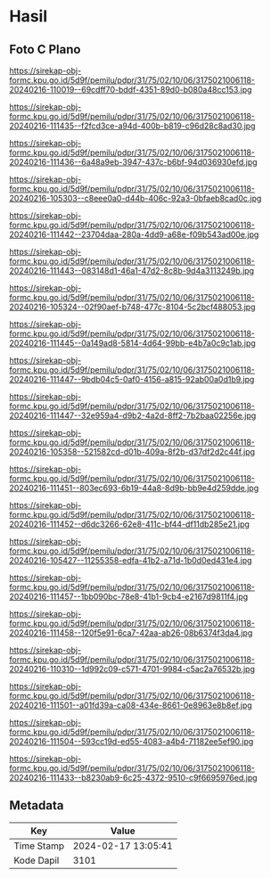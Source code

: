 # Hasil

## Foto C Plano

https://sirekap-obj-formc.kpu.go.id/5d9f/pemilu/pdpr/31/75/02/10/06/3175021006118-20240216-110019--69cdff70-bddf-4351-89d0-b080a48cc153.jpg

https://sirekap-obj-formc.kpu.go.id/5d9f/pemilu/pdpr/31/75/02/10/06/3175021006118-20240216-111435--f2fcd3ce-a94d-400b-b819-c96d28c8ad30.jpg

https://sirekap-obj-formc.kpu.go.id/5d9f/pemilu/pdpr/31/75/02/10/06/3175021006118-20240216-111436--6a48a9eb-3947-437c-b6bf-94d036930efd.jpg

https://sirekap-obj-formc.kpu.go.id/5d9f/pemilu/pdpr/31/75/02/10/06/3175021006118-20240216-105303--c8eee0a0-d44b-406c-92a3-0bfaeb8cad0c.jpg

https://sirekap-obj-formc.kpu.go.id/5d9f/pemilu/pdpr/31/75/02/10/06/3175021006118-20240216-111442--23704daa-280a-4dd9-a68e-f09b543ad00e.jpg

https://sirekap-obj-formc.kpu.go.id/5d9f/pemilu/pdpr/31/75/02/10/06/3175021006118-20240216-111443--083148d1-46a1-47d2-8c8b-9d4a3113249b.jpg

https://sirekap-obj-formc.kpu.go.id/5d9f/pemilu/pdpr/31/75/02/10/06/3175021006118-20240216-105324--02f90aef-b748-477c-8104-5c2bcf488053.jpg

https://sirekap-obj-formc.kpu.go.id/5d9f/pemilu/pdpr/31/75/02/10/06/3175021006118-20240216-111445--0a149ad8-5814-4d64-99bb-e4b7a0c9c1ab.jpg

https://sirekap-obj-formc.kpu.go.id/5d9f/pemilu/pdpr/31/75/02/10/06/3175021006118-20240216-111447--9bdb04c5-0af0-4156-a815-92ab00a0d1b9.jpg

https://sirekap-obj-formc.kpu.go.id/5d9f/pemilu/pdpr/31/75/02/10/06/3175021006118-20240216-111447--32e959a4-d9b2-4a2d-8ff2-7b2baa02256e.jpg

https://sirekap-obj-formc.kpu.go.id/5d9f/pemilu/pdpr/31/75/02/10/06/3175021006118-20240216-105358--521582cd-d01b-409a-8f2b-d37df2d2c44f.jpg

https://sirekap-obj-formc.kpu.go.id/5d9f/pemilu/pdpr/31/75/02/10/06/3175021006118-20240216-111451--803ec693-6b19-44a8-8d9b-bb9e4d259dde.jpg

https://sirekap-obj-formc.kpu.go.id/5d9f/pemilu/pdpr/31/75/02/10/06/3175021006118-20240216-111452--d6dc3266-62e8-411c-bf44-df11db285e21.jpg

https://sirekap-obj-formc.kpu.go.id/5d9f/pemilu/pdpr/31/75/02/10/06/3175021006118-20240216-105427--11255358-edfa-41b2-a71d-1b0d0ed431e4.jpg

https://sirekap-obj-formc.kpu.go.id/5d9f/pemilu/pdpr/31/75/02/10/06/3175021006118-20240216-111457--1bb090bc-78e8-41b1-9cb4-e2167d9811f4.jpg

https://sirekap-obj-formc.kpu.go.id/5d9f/pemilu/pdpr/31/75/02/10/06/3175021006118-20240216-111458--120f5e91-6ca7-42aa-ab26-08b6374f3da4.jpg

https://sirekap-obj-formc.kpu.go.id/5d9f/pemilu/pdpr/31/75/02/10/06/3175021006118-20240216-110310--1d992c09-c571-4701-9984-c5ac2a76532b.jpg

https://sirekap-obj-formc.kpu.go.id/5d9f/pemilu/pdpr/31/75/02/10/06/3175021006118-20240216-111501--a01fd39a-ca08-434e-8661-0e8963e8b8ef.jpg

https://sirekap-obj-formc.kpu.go.id/5d9f/pemilu/pdpr/31/75/02/10/06/3175021006118-20240216-111504--593cc19d-ed55-4083-a4b4-71182ee5ef90.jpg

https://sirekap-obj-formc.kpu.go.id/5d9f/pemilu/pdpr/31/75/02/10/06/3175021006118-20240216-111433--b8230ab9-6c25-4372-9510-c9f6695976ed.jpg


## Metadata

| Key        | Value               |
| ---------- | ------------------- |
| Time Stamp | 2024-02-17 13:05:41 |
| Kode Dapil | 3101                |



